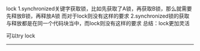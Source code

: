lock
1.synchronized关键字获取锁，比如先获取了A锁，再获取B锁，那么就需要先释放B锁，再释放A锁
而对于lock则没有这样的要求
2.synchronized锁的获取与释放都是在同一个代码块当中，而lock则没有这样的要求
总结：lock更加灵活

可以try lock

---

